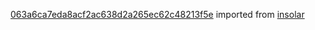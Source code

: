 [063a6ca7eda8acf2ac638d2a265ec62c48213f5e](https://github.com/insolar/insolar/commit/063a6ca7eda8acf2ac638d2a265ec62c48213f5e) imported from [insolar](https://github.com/insolar/insolar)
